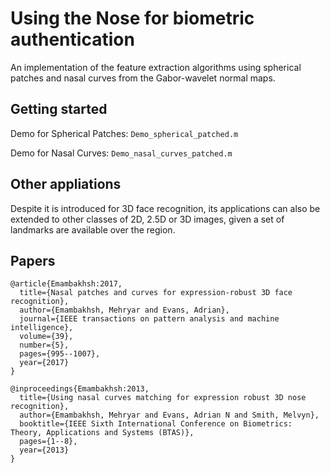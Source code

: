# Using the Nose for biometric authentication

An implementation of the feature extraction algorithms using spherical patches and nasal curves from the Gabor-wavelet normal maps.

## Getting started

Demo for Spherical Patches: ```Demo_spherical_patched.m```

Demo for Nasal Curves: ```Demo_nasal_curves_patched.m```

## Other appliations

Despite it is introduced for 3D face recognition, its applications can also be extended to other classes of 2D, 2.5D or 3D images, given a set of landmarks are available over the region.

## Papers

```
@article{Emambakhsh:2017,
  title={Nasal patches and curves for expression-robust 3D face recognition},
  author={Emambakhsh, Mehryar and Evans, Adrian},
  journal={IEEE transactions on pattern analysis and machine intelligence},
  volume={39},
  number={5},
  pages={995--1007},
  year={2017}
}
```
```
@inproceedings{Emambakhsh:2013,
  title={Using nasal curves matching for expression robust 3D nose recognition},
  author={Emambakhsh, Mehryar and Evans, Adrian N and Smith, Melvyn},
  booktitle={IEEE Sixth International Conference on Biometrics: Theory, Applications and Systems (BTAS)},
  pages={1--8},
  year={2013}
}
```
